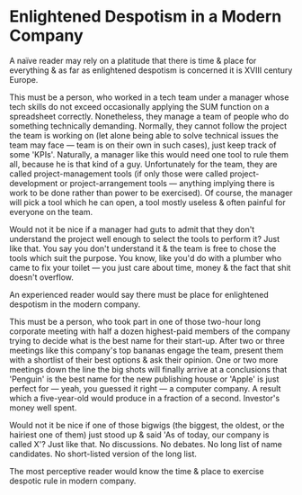 # Enlightened Despotism in a Modern Company

A naïve reader may rely on a platitude that there is time & place for everything & as far as enlightened despotism is concerned it is XVIII century Europe.

This must be a person, who worked in a tech team under a manager whose tech skills do not exceed occasionally applying the SUM function on a spreadsheet correctly. Nonetheless, they manage a team of people who do something technically demanding. Normally, they cannot follow the project the team is working on (let alone being able to solve technical issues the team may face — team is on their own in such cases), just keep track of some 'KPIs'. Naturally, a manager like this would need one tool to rule them all, because he is that kind of a guy. Unfortunately for the team, they are called project-management tools (if only those were called project-development or project-arrangement tools — anything implying there is work to be done rather than power to be exercised). Of course, the manager will pick a tool which he can open, a tool mostly useless & often painful for everyone on the team.

Would not it be nice if a manager had guts to admit that they don't understand the project well enough to select the tools to perform it? Just like that. You say you don't understand it & the team is free to chose the tools which suit the purpose. You know, like you'd do with a plumber who came to fix your toilet — you just care about time, money & the fact that shit doesn't overflow.

An experienced reader would say there must be place for enlightened despotism in the modern company.

This must be a person, who took part in one of those two-hour long corporate meeting with half a dozen highest-paid members of the company trying to decide what is the best name for their start-up. After two or three meetings like this company's top bananas engage the team, present them with a shortlist of their best options & ask their opinion. One or two more meetings down the line the big shots will finally arrive at a conclusions that 'Penguin' is the best name for the new publishing house or 'Apple' is just perfect for — yeah, you guessed it right — a computer company. A result which a five-year-old would produce in a fraction of a second. Investor's money well spent.

Would not it be nice if one of those bigwigs (the biggest, the oldest, or the hairiest one of them) just stood up & said 'As of today, our company is called X'? Just like that. No discussions. No debates. No long list of name candidates. No short-listed version of the long list.

The most perceptive reader would know the time & place to exercise despotic rule in modern company.

